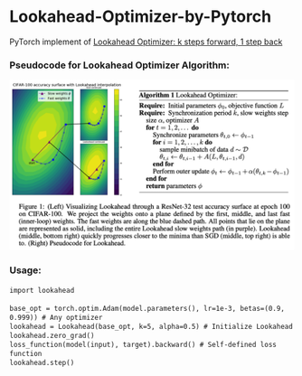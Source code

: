 # Lookahead-Optimizer-by-Pytorch
PyTorch implement of <a href="https://arxiv.org/abs/1907.08610" target="_blank">Lookahead Optimizer: k steps forward, 1 step back</a>   
    
   
### Pseudocode for Lookahead Optimizer Algorithm:
![avatar](src/algorithm.png)  

### Usage:
```
import lookahead

base_opt = torch.optim.Adam(model.parameters(), lr=1e-3, betas=(0.9, 0.999)) # Any optimizer
lookahead = Lookahead(base_opt, k=5, alpha=0.5) # Initialize Lookahead
lookahead.zero_grad()
loss_function(model(input), target).backward() # Self-defined loss function
lookahead.step()
```
